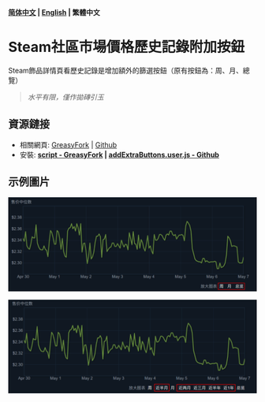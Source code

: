 **[简体中文](README.md) | [English](README.en.md) | 繁體中文**

# Steam社區市場價格歷史記錄附加按鈕
Steam飾品詳情頁看歷史記錄是增加額外的篩選按鈕（原有按鈕為：周、月、總覽）

> *水平有限，僅作拋磚引玉*

## 資源鏈接
- 相關網頁: [GreasyFork](https://greasyfork.org/zh-CN/scripts/440814) | [Github](https://github.com/guchenfeng/ExtraSteamMarketPageButtons)
- 安裝: **[script - GreasyFork](https://greasyfork.org/zh-CN/scripts/440814) | [addExtraButtons.user.js - Github](https://github.com/guchenfeng/ExtraSteamMarketPageButtons/raw/main/addExtraButtons.user.js)**

## 示例圖片
![圖片1](./resources/shotcut-1.png)

![圖片2](./resources/shotcut-2.png)

